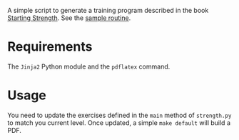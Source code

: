 A simple script to generate a training program described in the book
[Starting Strength](http://startingstrength.com/). See the
[sample routine](/sample.pdf).


# Requirements

The `Jinja2` Python module and the `pdflatex` command.


# Usage

You need to update the exercises defined in the `main` method of `strength.py`
to match you current level. Once updated, a simple `make default` will build a
PDF.
